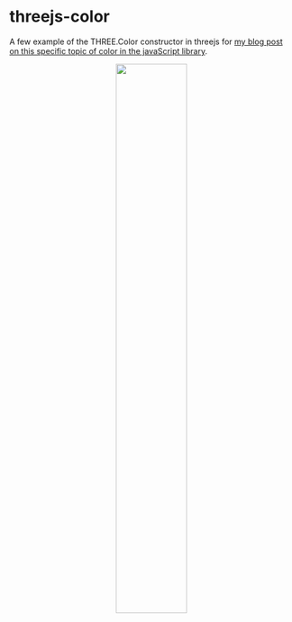 # threejs-color

A few example of the THREE.Color constructor in threejs for [my blog post on this specific topic of color in the javaScript library](https://dustinpfister.github.io/2021/05/03/threejs-color/).

<div align="center">
      <a href="https://www.youtube.com/watch?v=QFYxHbt83os">
         <img src="https://img.youtube.com/vi/QFYxHbt83os/0.jpg" style="width:50%;">
      </a>
</div>


